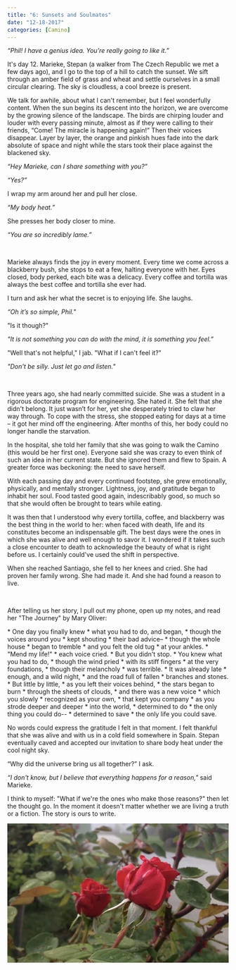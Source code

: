 ```yaml
---
title: "6: Sunsets and Soulmates"
date: "12-18-2017"
categories: [Camino]
---
```


*“Phil! I have a genius idea. You’re really going to like it.”*

It's day 12. Marieke, Stepan (a walker from The Czech Republic we met a few days ago), and I go to the top of a hill to catch the sunset. We sift through an amber field of grass and wheat and settle ourselves in a small circular clearing. The sky is cloudless, a cool breeze is present. 

We talk for awhile, about what I can't remember, but I feel wonderfully content. When the sun begins its descent into the horizon, we are overcome by the growing silence of the landscape. The birds are chirping louder and louder with every passing minute, almost as if they were calling to their friends, “Come! The miracle is happening again!” Then their voices disappear. Layer by layer, the orange and pinkish hues fade into the dark absolute of space and night while the stars took their place against the blackened sky.

*“Hey Marieke, can I share something with you?”*

*“Yes?”*

I wrap my arm around her and pull her close.

*“My body heat.”*

She presses her body closer to mine.

*“You are so incredibly lame.”*

&nbsp;

Marieke always finds the joy in every moment. Every time we come across a blackberry bush, she stops to eat a few, halting everyone with her. Eyes closed, body perked, each bite was a delicacy. Every coffee and tortilla was always the best coffee and tortilla she ever had.

I turn and ask her what the secret is to enjoying life. She laughs. 

*“Oh it’s so simple, Phil."*

"Is it though?"

*"It is not something you can do with the mind, it is something you feel.”*

"Well that's not helpful," I jab. "What if I can't feel it?"

*"Don't be silly. Just let go and listen."*

&nbsp;

Three years ago, she had nearly committed suicide. She was a student in a rigorous doctorate program for engineering. She hated it. She felt that she didn't belong. It just wasn’t for her, yet she desperately tried to claw her way through. To cope with the stress, she stopped eating for days at a time – it got her mind off the engineering. After months of this, her body could no longer handle the starvation.

In the hospital, she told her family that she was going to walk the Camino (this would be her first one). Everyone said she was crazy to even think of such an idea in her current state. But she ignored them and flew to Spain. A greater force was beckoning: the need to save herself.

With each passing day and every continued footstep, she grew emotionally, physically, and mentally stronger. Lightness, joy, and gratitude began to inhabit her soul. Food tasted good again, indescribably good, so much so that she would often be brought to tears while eating.

It was then that I understood why every tortilla, coffee, and blackberry was the best thing in the world to her: when faced with death, life and its constitutes become an indispensable gift. The best days were the ones in which she was alive and well enough to savor it. I wondered if it takes such a close encounter to death to acknowledge the beauty of what is right before us. I certainly could've used the shift in perspective.

When she reached Santiago, she fell to her knees and cried. She had proven her family wrong. She had made it. And she had found a reason to live.

&nbsp;

After telling us her story, I pull out my phone, open up my notes, and read her "The Journey" by Mary Oliver:

<div class = "poem">
* One day you finally knew
* what you had to do, and began,
* though the voices around you
* kept shouting
* their bad advice–
* though the whole house
* began to tremble
* and you felt the old tug
* at your ankles.
* "Mend my life!"
* each voice cried.
* But you didn't stop.
* You knew what you had to do,
* though the wind pried
* with its stiff fingers
* at the very foundations,
* though their melancholy
* was terrible.
* It was already late
* enough, and a wild night,
* and the road full of fallen
* branches and stones.
* But little by little,
* as you left their voices behind,
* the stars began to burn
* through the sheets of clouds,
* and there was a new voice
* which you slowly
* recognized as your own,
* that kept you company
* as you strode deeper and deeper
* into the world,
* determined to do
* the only thing you could do--
* determined to save
* the only life you could save.
</div>

No words could express the gratitude I felt in that moment. I felt thankful that she was alive and with us in a cold field somewhere in Spain. Stepan eventually caved and accepted our invitation to share body heat under the cool night sky.

“Why did the universe bring us all together?” I ask.

*“I don't know, but I believe that everything happens for a reason,"* said Marieke.

I think to myself: "What if we're the ones who make those reasons?" then let the thought go. In the moment it doesn't matter whether we are living a truth or a fiction. The story is ours to write.

![](/photos/roses.jpg)
